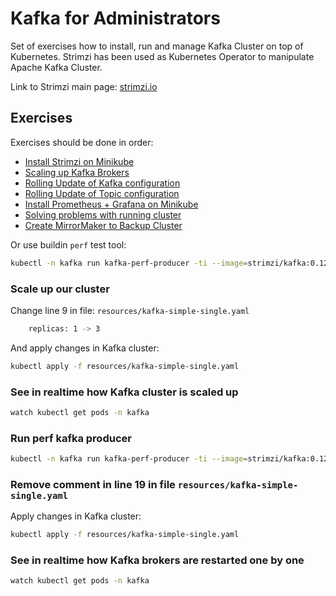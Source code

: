 # Kafka for Administrators

Set of exercises how to install, run and manage Kafka Cluster on top of Kubernetes.
Strimzi has been used as Kubernetes Operator to manipulate Apache Kafka Cluster.

Link to Strimzi main page: [strimzi.io](https://strimzi.io/)

## Exercises

Exercises should be done in order:

- [Install Strimzi on Minikube](kafka-installation.md)
- [Scaling up Kafka Brokers](brokers-scaling.md)
- [Rolling Update of Kafka configuration](kafka-configuration.md)
- [Rolling Update of Topic configuration](topic-configuration.md)
- [Install Prometheus + Grafana on Minikube](monitoring.md)
- [Solving problems with running cluster]()
- [Create MirrorMaker to Backup Cluster]()

Or use buildin `perf` test tool:

```sh
kubectl -n kafka run kafka-perf-producer -ti --image=strimzi/kafka:0.12.1-kafka-2.2.1 --rm=true --restart=Never -- bin/kafka-producer-perf-test.sh --topic kafka-topic --num-records 1000000 --record-size 100 --throughput 1000 --producer-props bootstrap.servers=kafka-cluster-kafka-bootstrap:9092
```

### Scale up our cluster

Change line 9 in file: `resources/kafka-simple-single.yaml`

```sh
    replicas: 1 -> 3
```

And apply changes in Kafka cluster:

```sh
kubectl apply -f resources/kafka-simple-single.yaml
```

### See in realtime how Kafka cluster is scaled up

```sh
watch kubectl get pods -n kafka
```

### Run perf kafka producer

```sh
kubectl -n kafka run kafka-perf-producer -ti --image=strimzi/kafka:0.12.1-kafka-2.2.1 --rm=true --restart=Never -- bin/kafka-producer-perf-test.sh --topic kafka-topic --num-records 1000000 --record-size 100 --throughput 1000 --producer-props bootstrap.servers=kafka-cluster-kafka-bootstrap:9092
```

### Remove comment in line 19 in file `resources/kafka-simple-single.yaml`

Apply changes in Kafka cluster:

```sh
kubectl apply -f resources/kafka-simple-single.yaml
```

### See in realtime how Kafka brokers are restarted one by one

```sh
watch kubectl get pods -n kafka
```
